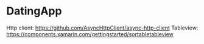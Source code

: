 # DatingApp

Http client: https://github.com/AsyncHttpClient/async-http-client
Tableview: https://components.xamarin.com/gettingstarted/sortabletableview
